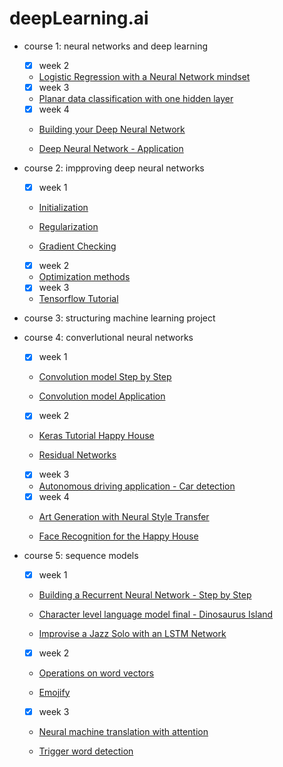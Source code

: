 # deepLearning.ai
  * course 1: neural networks and deep learning
  
    * [x] week 2 
    
    * [Logistic Regression with a Neural Network mindset](https://github.com/JieMEI1994/DeepLearning.ai/blob/master/010201%20-%20Logistic%20Regression%20with%20a%20Neural%20Network%20mindset.ipynb)
                
    * [x] week 3
              
    * [Planar data classification with one hidden layer](https://github.com/JieMEI1994/DeepLearning.ai/blob/master/010301%20-%20Planar%20data%20classification%20with%20one%20hidden%20layer.ipynb)
                
    * [x] week 4
              
    * [Building your Deep Neural Network](https://github.com/JieMEI1994/DeepLearning.ai/blob/master/010401%20-%20Building%20your%20Deep%20Neural%20Network%20-%20Step%20by%20Step.ipynb)
                
    * [Deep Neural Network - Application](https://github.com/JieMEI1994/DeepLearning.ai/blob/master/010402%20-%20Deep%20Neural%20Network%20-%20Application.ipynb)
                
  * course 2: impproving deep neural networks
  
    * [x] week 1 
    
    * [Initialization](https://github.com/JieMEI1994/DeepLearning.ai/blob/master/020101%20-%20Initialization.ipynb)
      
    * [Regularization](https://github.com/JieMEI1994/DeepLearning.ai/blob/master/020102%20-%20Regularization.ipynb)
      
    * [Gradient Checking](https://github.com/JieMEI1994/DeepLearning.ai/blob/master/020103%20-%20Gradient%20Checking.ipynb)
                
    * [x] week 2
              
    * [Optimization methods](https://github.com/JieMEI1994/DeepLearning.ai/blob/master/020201%20-%20Optimization%20methods.ipynb)
                
    * [x] week 3
              
    * [Tensorflow Tutorial](https://github.com/JieMEI1994/DeepLearning.ai/blob/master/020301%20-%20Tensorflow%20Tutorial.ipynb)
      
  * course 3: structuring machine learning project
  
  * course 4: converlutional neural networks
  
    * [x] week 1 
    
    * [Convolution model Step by Step](https://github.com/JieMEI1994/DeepLearning.ai/blob/master/040101%20-%20Convolution%20model%20Step%20by%20Step.ipynb)
      
    * [Convolution model Application](https://github.com/JieMEI1994/DeepLearning.ai/blob/master/040102%20-%20Convolution%20model%20Application.ipynb)
                
    * [x] week 2
              
    * [Keras Tutorial Happy House](https://github.com/JieMEI1994/DeepLearning.ai/blob/master/040201%20-%20Keras%20Tutorial%20Happy%20House.ipynb)
      
    * [Residual Networks](https://github.com/JieMEI1994/DeepLearning.ai/blob/master/040202%20-%20Residual%20Networks.ipynb)
                
    * [x] week 3
              
    * [Autonomous driving application - Car detection](https://github.com/JieMEI1994/DeepLearning.ai/blob/master/040301%20-%20Autonomous%20driving%20application%20-%20Car%20detection%20-%20v1.ipynb)
      
    * [x] week 4
    
    * [Art Generation with Neural Style Transfer](https://github.com/JieMEI1994/DeepLearning.ai/blob/master/040401%20-%20Art%20Generation%20with%20Neural%20Style%20Transfer%20v2.ipynb)
      
    * [Face Recognition for the Happy House](https://github.com/JieMEI1994/DeepLearning.ai/blob/master/040402%20-%20Face%20Recognition%20for%20the%20Happy%20House%20-%20v3.ipynb)
      
  * course 5: sequence models
  
    * [x] week 1 
    
    * [Building a Recurrent Neural Network - Step by Step](https://github.com/JieMEI1994/DeepLearning.ai/blob/master/050101%20-%20Building%20a%20Recurrent%20Neural%20Network%20-%20Step%20by%20Step%20-%20v3.ipynb)
      
    * [Character level language model final - Dinosaurus Island](https://github.com/JieMEI1994/DeepLearning.ai/blob/master/050102%20-%20Character%20level%20language%20model%20final%20-%20Dinosaurus%20Island%20-%20v3.ipynb)
      
    * [Improvise a Jazz Solo with an LSTM Network](https://github.com/JieMEI1994/DeepLearning.ai/blob/master/050103%20-%20Improvise%20a%20Jazz%20Solo%20with%20an%20LSTM%20Network%20-%20v1.ipynb)
                
    * [x] week 2
              
    * [Operations on word vectors](https://github.com/JieMEI1994/DeepLearning.ai/blob/master/050201%20-%20Operations%20on%20word%20vectors%20-%20v2.ipynb)
      
    * [Emojify](https://github.com/JieMEI1994/DeepLearning.ai/blob/master/050202%20-%20Emojify%20-%20v2.ipynb)
                
    * [x] week 3
              
    * [Neural machine translation with attention](https://github.com/JieMEI1994/DeepLearning.ai/blob/master/050301%20-%20Neural%20machine%20translation%20with%20attention%20-%20v3.ipynb)
      
    * [Trigger word detection](https://github.com/JieMEI1994/DeepLearning.ai/blob/master/050302%20-%20Trigger%20word%20detection%20-%20v1.ipynb)
